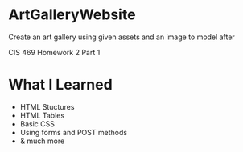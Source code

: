 # ArtGalleryWebsite
Create an art gallery using given assets and an image to model after

CIS 469 Homework 2 Part 1

# What I Learned

* HTML Stuctures
* HTML Tables
* Basic CSS
* Using forms and POST methods
* & much more
